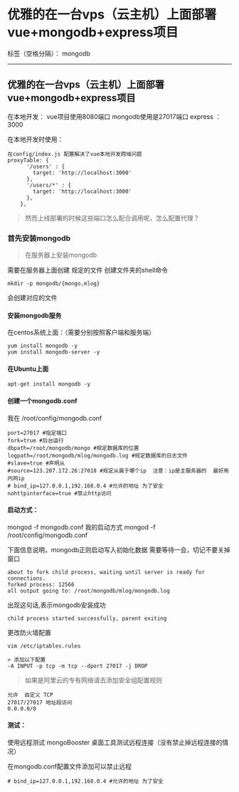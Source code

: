 # 优雅的在一台vps（云主机）上面部署vue+mongodb+express项目

标签（空格分隔）： mongodb

---

## 优雅的在一台vps（云主机）上面部署vue+mongodb+express项目

> 
  在本地开发：
  vue项目使用8080端口
  mongodb使用是27017端口
  express ：3000

在本地开发时使用：
```
在config/index.js 配置解决了vue本地开发跨域问题
proxyTable: {
      '/users' : {
        target: 'http://localhost:3000'
      },
      '/users/*' : {
        target: 'http://localhost:3000'
      },
    },
```
> 然而上线部署的时候这些端口怎么配合调用呢，怎么配置代理？

### 首先安装mongodb
  
>在服务器上安装mongodb

需要在服务器上面创建 规定的文件
创建文件夹的shell命令

    mkdir -p mongodb/{mongo,mlog}

会创建对应的文件

#### 安装mongodb服务
在centos系统上面：（需要分别按照客户端和服务端）

    yum install mongodb -y
    yum install mongodb-server -y
    
#### 在Ubuntu上面

    apt-get install mongodb -y
    
#### 创建一个mongodb.conf
我在 /root/config/mongodb.conf
```
port=27017 #指定端口
fork=true #后台运行
dbpath=/root/mongodb/mongo #规定数据库的位置
logpath=/root/mongodb/mlog/mongodb.log #规定数据库的日志文件
#slave=true #声明从
#source=123.207.172.26:27018 #规定从属于哪个ip  注意：ip是主服务器的  最好用内网ip
# bind_ip=127.0.0.1,192.168.0.4 #允许的地址 为了安全
nohttpinterface=true #禁止http访问
```

#### 启动方式：
mongod -f  mongodb.conf
我的启动方式 mongod -f  /root/config/mongodb.conf

下面信息说明，mongodb正则启动写入初始化数据 需要等待一会，切记不要关掉窗口
```
about to fork child process, waiting until server is ready for connections.
forked process: 12566
all output going to: /root/mongodb/mlog/mongodb.log
```

出现这句话,表示mongodb安装成功

```
child process started successfully, parent exiting

```

更改防火墙配置

    vim /etc/iptables.rules
    
    > 添加以下配置
    -A INPUT -p tcp -m tcp --dport 27017 -j DROP

> 如果是阿里云的专有网络请去添加安全组配置规则

    允许	自定义 TCP	
    27017/27017	地址段访问	
    0.0.0.0/0

#### 测试：
使用远程测试
mongoBooster 桌面工具测试远程连接（没有禁止掉远程连接的情况）

在mongodb.conf配置文件添加可以禁止远程

    # bind_ip=127.0.0.1,192.168.0.4 #允许的地址 为了安全







